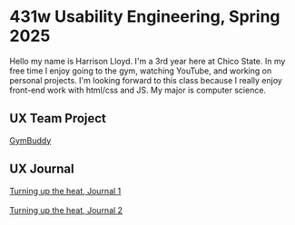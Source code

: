 # 431w Usability Engineering, Spring 2025

Hello my name is Harrison Lloyd. I'm a 3rd year here at Chico State. In my free time I enjoy going to the gym, watching YouTube, and working on personal projects. I'm looking
forward to this class because I really enjoy front-end work with html/css and JS. My major is computer science.


## UX Team Project

[GymBuddy](https://github.com/ChicoState/gymbuddy-ux)

## UX Journal

[Turning up the heat, Journal 1](https://github.com/UsabilityEngineering/portfolio-harryalloyd/blob/main/j01/index.md)<br><br>
[Turning up the heat, Journal 2](https://github.com/UsabilityEngineering/portfolio-harryalloyd/blob/main/j02/index2.md)
